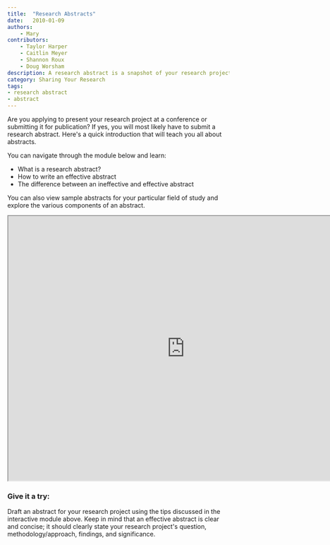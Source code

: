 ```yaml
---
title:  "Research Abstracts"
date:   2010-01-09
authors: 
    - Mary
contributors:
    - Taylor Harper
    - Caitlin Meyer
    - Shannon Roux
    - Doug Worsham
description: A research abstract is a snapshot of your research project that concisely presents your research and its significance.
category: Sharing Your Research 
tags:
- research abstract
- abstract
---
```

<p class="intro"> Are you applying to present your research project at a conference or submitting it for publication? If yes, you will most likely have to submit a research abstract. Here's a quick introduction that will teach you all about abstracts.</p>

<p class="flow-text"> You can navigate through the module below and learn: </p>
<ul class="browser-default">
  <li> What is a research abstract? </li>
  <li> How to write an effective abstract </li>
  <li> The difference between an ineffective and effective abstract </li> 
</ul>
<p class="flow-text"> You can also view sample abstracts for your particular field of study and explore the various components of an abstract. </p>

<center>
  <iframe class="embedbox" src="https://uclalibrary.github.io/research-tips/assets/animation/abstract-animation" width="800px" height="600px"></iframe>
</center>

<!-- include embed-and-share-buttons.html ? -->

### Give it a try:

<p class="flow-text"> Draft an abstract for your research project using the tips discussed in the interactive module above. Keep in mind that an effective abstract is clear and concise; it should clearly state your research project's question, methodology/approach, findings, and significance. </p>


